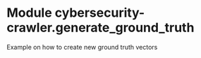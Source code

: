 Module cybersecurity-crawler.generate_ground_truth
==================================================
Example on how to create new ground truth vectors